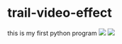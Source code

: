 # trail-video-effect
this is my first python program
![](https://i.imgur.com/eXW3fvj.gif)
![](https://i.imgur.com/iTroXY4.gif)
